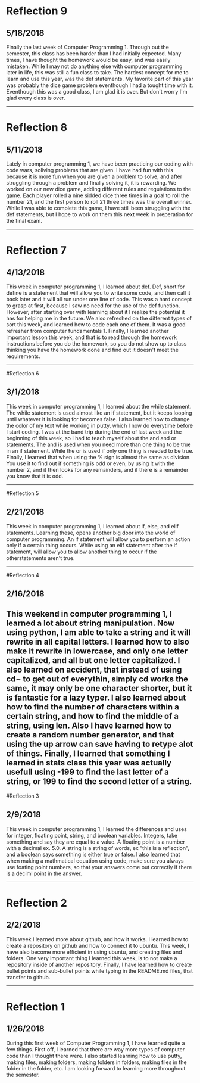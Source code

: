# Reflection 9
## 5/18/2018
Finally the last week of Computer Programming 1.  Through out the semester, this class has been harder than I had initially expected.  Many times, I have thought the homework would be easy, and was easily mistaken.  While I may not do anything else with computer programming later in life, this was still a fun class to take.  The hardest concept for me to learn and use this year, was the def statements.  My favorite part of this year was probably the dice game problem eventhough I had a tought time with it.  Eventhough this was a good class, I am glad it is over.  But don't worry I'm glad every class is over.  

---

# Reflection 8
## 5/11/2018
Lately in computer programming 1, we have been practicing our coding with code wars, soliving problems that are given.  I have had fun with this because it is more fun when you are given a problem to solve, and after struggling through a problem and finally solving it, it is rewarding.  We worked on our new dice game, adding different rules and regulations to the game.  Each player rolled a nine sidded dice three times in a goal to roll the number 21, and the first person to roll 21 three times was the overall winner.  While I was able to complete this game, I have still been struggling with the def statements, but I hope to work on them this next week in preperation for the final exam.  

---

# Reflection 7
## 4/13/2018
This week in computer programming 1, I learned about def.  Def, short for define is a statement that will allow you to write some code, and then call it back later and it will all run under one line of code.  This was a hard concept to grasp at first, because I saw no need for the use of the def function.  However, after starting over with learning about it I realize the potential it has for helping me in the future.  We also refreshed on the different types of sort this week, and learned how to code each one of them.  It was a good refresher from computer fundamentals 1.  Finally, I  learned another important lesson this week, and that is to read through the homework instructions before you do the homework, so you do not show up to class thinking you have the homework done and find out it doesn't meet the requirements. 

---

#Reflection 6
## 3/1/2018
This week in computer programming 1, I learned about the while statement.  The while statement is used almost like an if statement, but it keeps looping until whatever it is looking for becomes false.  I also learned how to change the color of my text while working in putty, which I now do everytime before I start coding.  I was at the band trip during the end of last week and the beginning of this week, so I had to teach myself about the and and or statements.  The and is used when you need more than one thing to be true in an if statement.  While the or is used if only one thing is needed to be true.  Finally, I learned that when using the % sign is almost the same as division.  You use it to find out if something is odd or even, by using it with the number 2, and it then looks for any remainders, and if there is a remainder you know that it is odd.

---

#Reflection 5
## 2/21/2018
This week in computer programming 1, I learned about if, else, and elif statements.  Learning these, opens another big door into the world of computer programming.  An if statement will allow you to perform an action only if a certain thing occurs.  While using an elif statement after the if statement, will allow you to allow another thing to occur if the otherstatements aren't true.  

---

#Reflection 4
## 2/16/2018
This weekend in computer programming 1, I learned a lot about string manipulation.  Now using python, I am able to take a string and it will rewrite in all capital letters.  I learned how to also make it rewrite in lowercase, and only one letter capitalized, and all but one letter capitalized.  I also learned on accident, that instead of using cd~ to get out of everythin, simply cd works the same, it may only be one character shorter, but it is fantastic for a lazy typer.  I also learned about how to find the number of characters within a certain string, and how to find the middle of a string, using len.  Also I have learned how to create a random number generator, and that using the up arrow can save having to retype alot of things.  Finally, I learned that something I learned in stats class this year was actually usefull using -1**99 to find the last letter of a string, or 1**99 to find the second letter of a string.
---

#Reflection 3
## 2/9/2018
This week in computer programming 1, I learned the differences and uses for integer, floating point, string, and boolean variables.  Integers, take something and say they are equal to a value.  A floating point is a number with a decimal ex. 5.0.  A string is a string of words, ex "this is a reflection", and a boolean says something is either true or false.  I also learned that when making a mathmatical equation using code, make sure you always use foating point numbers, so that your answers come out correctly if there is a deciml point in the answer.  

---

# Reflection 2
## 2/2/2018
This week I learned more about github, and how it works.  I learned how to create a repository on github and how to connect it to ubuntu.  This week, I have also become more efficient in using ubuntu, and creating files and folders.  One very important thing I learned this week, is to not make a repository inside of another repository.  Finally, I have learned how to create bullet points and sub-bullet points while typing in the README.md files, that transfer to github.  

---

# Reflection 1
## 1/26/2018
During this first week of Computer Programming 1, I have learned quite a few things. First off, I learned that there are way more types of computer code than I thought there were. I also started learning how to use putty, making files, making folders, making folders in folders, making files in the folder in the folder, etc. I am looking forward to learning more throughout the semester.


